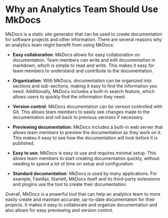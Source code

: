 # Why an Analytics Team Should Use MkDocs
MkDocs is a static site generator that can be used to create documentation for software projects and other information. There are several reasons why an analytics team might benefit from using MkDocs:

- **Easy collaboration**:  MkDocs allows for easy collaboration on documentation. Team members can write and edit documentation in markdown, which is simple to read and write. This makes it easy for team members to understand and contribute to the documentation.

- **Organization**: With MkDocs, documentation can be organized into sections and sub-sections, making it easy to find the information you need. Additionally, MkDocs includes a built-in search feature, which allows users to quickly find the information they need.

- **Version control**: MkDocs documentation can be version controlled with Git. This allows team members to easily see changes made to the documentation and roll back to previous versions if necessary.

- **Previewing documentation**: MkDocs includes a built-in web server that allows team members to preview the documentation as they work on it. This makes it easy to see how the documentation will look before it is published.

- **Easy to use**: MkDocs is easy to use and requires minimal setup. This allows team members to start creating documentation quickly, without needing to spend a lot of time on setup and configuration.

- **Standard documentation**:  MkDocs is used by many applications. For example, FastApi, Starlett, MkDocs itself and its third-party extensions and plugins use the tool to create their documentation.

Overall, MkDocs is a powerful tool that can help an analytics team to more easily create and maintain accurate, up-to-date documentation for their projects. It makes it easy to collaborate and organize documentation and also allows for easy previewing and version control.
